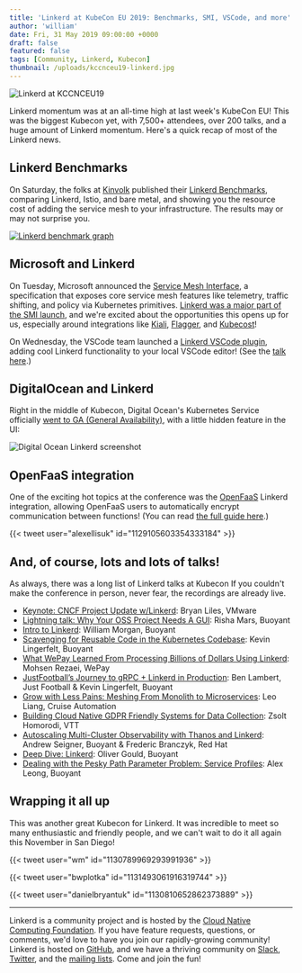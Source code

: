 ```yaml
---
title: 'Linkerd at KubeCon EU 2019: Benchmarks, SMI, VSCode, and more'
author: 'william'
date: Fri, 31 May 2019 09:00:00 +0000
draft: false
featured: false
tags: [Community, Linkerd, Kubecon]
thumbnail: /uploads/kccnceu19-linkerd.jpg
---
```


![Linkerd at KCCNCEU19](/uploads/kccnceu19-linkerd.jpg)

Linkerd momentum was at an all-time high at last week's KubeCon EU! This was
the biggest Kubecon yet, with 7,500+ attendees, over 200 talks, and a huge
amount of Linkerd momentum. Here's a quick recap of most of the Linkerd news.

## Linkerd Benchmarks

On Saturday, the folks at [Kinvolk](https://kinvolk.io) published their
[Linkerd Benchmarks](https://linkerd.io/2019/05/18/linkerd-benchmarks/),
comparing Linkerd, Istio, and bare metal, and showing you the resource cost of
adding the service mesh to your infrastructure. The results may or may not
surprise you.

[![Linkerd benchmark graph](/uploads/600rps-latency-small.png)](/2019/05/18/linkerd-benchmarks/)

## Microsoft and Linkerd

On Tuesday, Microsoft announced the [Service Mesh
Interface](https://smi-spec.io), a specification that exposes core service mesh
features like telemetry, traffic shifting, and policy via Kubernetes primitives.
[Linkerd was a major part of the SMI
launch](https://linkerd.io/2019/05/24/linkerd-and-smi/), and we're excited about
the opportunities this opens up for us, especially around integrations like
[Kiali](https://www.kiali.io/),
[Flagger](https://github.com/weaveworks/flagger), and
[Kubecost](https://kubecost.com/)!

On Wednesday, the VSCode team launched a [Linkerd VSCode plugin][vscode],
adding cool Linkerd functionality to your local VSCode editor! (See the [talk
here](https://www.youtube.com/watch?v=fOvpMfunD4s#t=20m01s).)

## DigitalOcean and Linkerd

Right in the middle of Kubecon, Digital Ocean's Kubernetes Service officially
[went to GA (General Availability)](https://blog.digitalocean.com/doks-in-ga/),
with a little hidden feature in the UI:

![Digital Ocean Linkerd screenshot](/uploads/digital-ocean-linkerd.png)

## OpenFaaS integration

One of the exciting hot topics at the conference was the
[OpenFaaS](https://www.openfaas.com/) Linkerd integration, allowing OpenFaaS
users to automatically encrypt communication between functions! (You can read
[the full guide
here](https://github.com/openfaas-incubator/openfaas-linkerd2).)

{{< tweet user="alexellisuk" id="1129105603354333184" >}}

## And, of course, lots and lots of talks!

As always, there was a long list of Linkerd talks at Kubecon If you couldn't
make the conference in person, never fear, the recordings are already live.

- [Keynote: CNCF Project Update w/Linkerd](https://youtu.be/vdxcaR3I2ic?t=359):
  Bryan Liles, VMware
- [Lightning talk: Why Your OSS Project Needs A
  GUI](https://www.youtube.com/watch?v=gPUmeMcLrQ4): Risha Mars, Buoyant
- [Intro to Linkerd](https://www.youtube.com/watch?v=Z3nfLI3z0hc): William
  Morgan, Buoyant
- [Scavenging for Reusable Code in the Kubernetes
  Codebase](https://www.youtube.com/watch?v=G8swjziYjY8): Kevin Lingerfelt,
Buoyant
- [What WePay Learned From Processing Billions of Dollars Using
  Linkerd](https://www.youtube.com/watch?v=ph_NqGNHdhM): Mohsen Rezaei, WePay
- [JustFootball’s Journey to gRPC + Linkerd in
  Production](https://www.youtube.com/watch?v=AxPfa7Mp_WY): Ben Lambert, Just
Football & Kevin Lingerfelt, Buoyant
- [Grow with Less Pains: Meshing From Monolith to
  Microservices](https://www.youtube.com/watch?v=sNRpfAZxD-A): Leo Liang,
Cruise Automation
- [Building Cloud Native GDPR Friendly Systems for Data
  Collection](https://www.youtube.com/watch?v=sKaeOApBPsw): Zsolt Homorodi, VTT
- [Autoscaling Multi-Cluster Observability with Thanos and
  Linkerd](https://www.youtube.com/watch?v=qTxunwzYO0g): Andrew Seigner,
Buoyant & Frederic Branczyk, Red Hat
- [Deep Dive: Linkerd](https://www.youtube.com/watch?v=E-zuggDfv0A): Oliver
  Gould, Buoyant
- [Dealing with the Pesky Path Parameter Problem: Service
  Profiles](https://www.youtube.com/watch?v=yJ1AXO3eH10): Alex Leong, Buoyant

## Wrapping it all up

This was another great Kubecon for Linkerd. It was incredible to meet so many
enthusiastic and friendly people, and we can't wait to do it all again this
November in San Diego!

{{< tweet user="wm" id="1130789969293991936" >}}

{{< tweet user="bwplotka" id="1131493061916319744" >}}

{{< tweet user="danielbryantuk" id="1130810652862373889" >}}

---

Linkerd is a community project and is hosted by the [Cloud Native Computing
Foundation](https://cncf.io). If you have feature requests, questions, or
comments, we'd love to have you join our rapidly-growing community! Linkerd is
hosted on [GitHub](https://github.com/linkerd/), and we have a thriving
community on [Slack](https://slack.linkerd.io),
[Twitter](https://twitter.com/linkerd), and the [mailing
lists](https://linkerd.io/2/get-involved/). Come and join the fun!

[vscode]: https://marketplace.visualstudio.com/items?itemName=bhargav.vscode-linkerd

